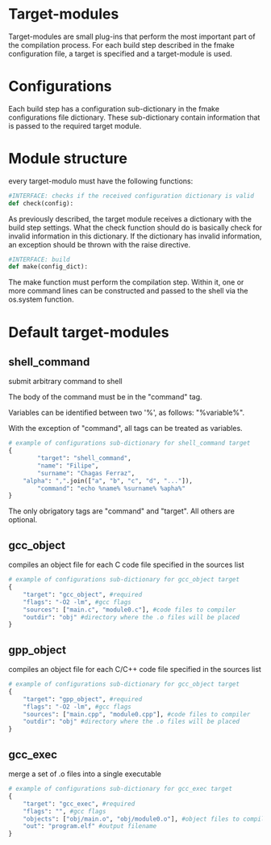 # Target-modules

Target-modules are small plug-ins that perform the most important part of the compilation process. For each build step described in the fmake configuration file, a target is specified and a target-module is used.

# Configurations

Each build step has a configuration sub-dictionary in the fmake configurations file dictionary. These sub-dictionary contain information that is passed to the required target module.

# Module structure

every target-modulo must have the following functions:

```python
#INTERFACE: checks if the received configuration dictionary is valid
def check(config):
```

As previously described, the target module receives a dictionary with the build step settings. What the check function should do is basically check for invalid information in this dictionary. If the dictionary has invalid information, an exception should be thrown with the raise directive.

```python
#INTERFACE: build
def make(config_dict):
```

The make function must perform the compilation step. Within it, one or more command lines can be constructed and passed to the shell via the os.system function.

# Default target-modules

## shell_command

submit arbitrary command to shell

The body of the command must be in the "command" tag.

Variables can be identified between two '%', as follows: "%variable%".

With the exception of "command", all tags can be treated as variables.

```python
# example of configurations sub-dictionary for shell_command target
{
        "target": "shell_command",
        "name": "Filipe",
        "surname": "Chagas Ferraz",
	"alpha": ",".join(["a", "b", "c", "d", "..."]),
        "command": "echo %name% %surname% %apha%"
}
```

The only obrigatory tags are "command" and "target". All others are optional.

## gcc_object

compiles an object file for each C code file specified in the sources list

```python
# example of configurations sub-dictionary for gcc_object target
{
	"target": "gcc_object", #required
	"flags": "-O2 -lm", #gcc flags
	"sources": ["main.c", "module0.c"], #code files to compiler
	"outdir": "obj" #directory where the .o files will be placed
}
```

## gpp_object

compiles an object file for each C/C++ code file specified in the sources list

```python
# example of configurations sub-dictionary for gcc_object target
{
	"target": "gpp_object", #required
	"flags": "-O2 -lm", #gcc flags
	"sources": ["main.cpp", "module0.cpp"], #code files to compiler
	"outdir": "obj" #directory where the .o files will be placed
}
```

## gcc_exec

merge a set of .o files into a single executable

```python
# example of configurations sub-dictionary for gcc_exec target
{
	"target": "gcc_exec", #required
	"flags": "", #gcc flags
	"objects": ["obj/main.o", "obj/module0.o"], #object files to compiler
	"out": "program.elf" #output filename
}
```

